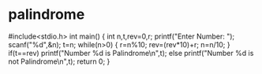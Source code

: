 # palindrome
#include<stdio.h>
int main()
{
int n,t,rev=0,r;
printf("Enter Number: ");
scanf("%d",&n);
t=n;
while(n>0)
{
r=n%10;
rev=(rev*10)+r;
n=n/10;
}
if(t==rev)
printf("Number %d is Palindrome\n",t);
else
printf("Number %d is not Palindrome\n",t);
return 0;
}
